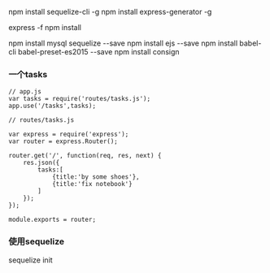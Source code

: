 npm install sequelize-cli -g 
npm install express-generator -g

express -f 
npm install 

npm install mysql sequelize --save 
npm install ejs --save
npm install babel-cli babel-preset-es2015 --save
npm install consign


### 一个tasks
```
// app.js 
var tasks = require('routes/tasks.js');
app.use('/tasks',tasks);

// routes/tasks.js 

var express = require('express');
var router = express.Router();

router.get('/', function(req, res, next) {
    res.json({
        tasks:[
            {title:'by some shoes'},
            {title:'fix notebook'}
        ]
    });
});

module.exports = router;
```

### 使用sequelize
sequelize init 

